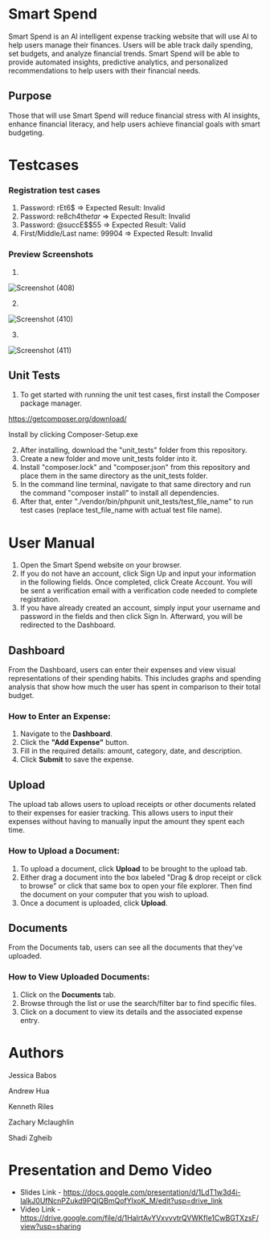 # Smart Spend
Smart Spend is an AI intelligent expense tracking website that will use AI to help users manage their finances. 
Users will be able track daily spending, set budgets, and analyze financial trends. Smart Spend will be able to 
provide automated insights, predictive analytics, and personalized recommendations to help users with their financial needs. 

## Purpose
Those that will use Smart Spend will reduce financial stress with AI insights, enhance financial literacy, and help 
users achieve financial goals with smart budgeting.

# Testcases 

### Registration test cases
1. Password: rEt6$ => Expected Result: Invalid
2. Password: re8ch4the$tar$ => Expected Result: Invalid
3. Password: @succE$$55 => Expected Result: Valid
4. First/Middle/Last name: 99904 => Expected Result: Invalid

### Preview Screenshots
1.
![Screenshot (408)](https://github.com/user-attachments/assets/206af79e-3b9f-4f67-8b89-0d45d6c1fc7f)

2.
![Screenshot (410)](https://github.com/user-attachments/assets/96263597-4009-4388-8408-0a9b5be8eb95)

3.
![Screenshot (411)](https://github.com/user-attachments/assets/76a017cd-439d-4067-a705-21420bf64ba1)

## Unit Tests
1. To get started with running the unit test cases, first install the Composer package manager.

https://getcomposer.org/download/

Install by clicking Composer-Setup.exe

2. After installing, download the "unit_tests" folder from this repository.
3. Create a new folder and move unit_tests folder into it.
4. Install "composer.lock" and "composer.json" from this repository and place them in the same directory as the unit_tests folder.
5. In the command line terminal, navigate to that same directory and run the command "composer install" to install all dependencies.
6. After that, enter "./vendor/bin/phpunit unit_tests/test_file_name" to run test cases (replace test_file_name with actual test file name).

# User Manual
1. Open the Smart Spend website on your browser.
2. If you do not have an account, click Sign Up and input your information in the following fields. Once completed, click Create Account. You will be sent a verification email with a verification code needed to complete registration.
3. If you have already created an account, simply input your username and password in the fields and then click Sign In. Afterward, you will be redirected to the Dashboard.

## Dashboard
From the Dashboard, users can enter their expenses and view visual representations of their spending habits. This includes graphs and spending analysis that show how much the user has spent in comparison to their total budget.

### How to Enter an Expense:
1. Navigate to the **Dashboard**.
2. Click the **"Add Expense"** button.
3. Fill in the required details: amount, category, date, and description.
4. Click **Submit** to save the expense.

## Upload
The upload tab allows users to upload receipts or other documents related to their expenses for easier tracking. This allows users to input their expenses without having to manually input the amount they spent each time.

### How to Upload a Document:
1. To upload a document, click **Upload** to be brought to the upload tab.
2. Either drag a document into the box labeled "Drag & drop receipt or click to browse" or click that same box to open your file explorer. Then find the document on your computer that you wish to upload.
3. Once a document is uploaded, click **Upload**.

## Documents
From the Documents tab, users can see all the documents that they've uploaded.

### How to View Uploaded Documents:
1. Click on the **Documents** tab.
2. Browse through the list or use the search/filter bar to find specific files.
3. Click on a document to view its details and the associated expense entry.

# Authors
Jessica Babos

Andrew Hua

Kenneth Riles

Zachary Mclaughlin

Shadi Zgheib

# Presentation and Demo Video
- Slides Link - https://docs.google.com/presentation/d/1LdT1w3d4i-lalkJ0UfNcnPZukd9PQlQBmQofYlxoK_M/edit?usp=drive_link
- Video Link - https://drive.google.com/file/d/1HaIrtAvYVxvvvtrQVWKfIe1CwBGTXzsF/view?usp=sharing
